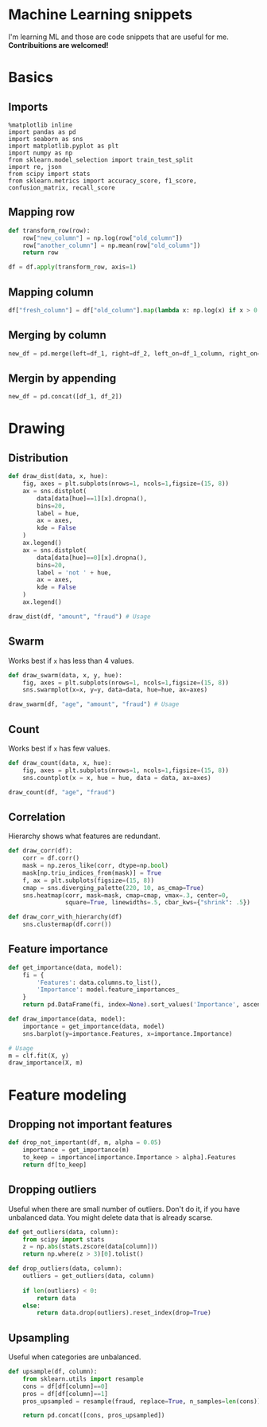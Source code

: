 # Machine Learning snippets

I'm learning ML and those are code snippets that are useful for me.
**Contribuitions are welcomed!**

# Basics

## Imports
```
%matplotlib inline
import pandas as pd
import seaborn as sns
import matplotlib.pyplot as plt
import numpy as np
from sklearn.model_selection import train_test_split
import re, json
from scipy import stats
from sklearn.metrics import accuracy_score, f1_score, confusion_matrix, recall_score
```

## Mapping row

```python
def transform_row(row):
    row["new_column"] = np.log(row["old_column"])
    row["another_column"] = np.mean(row["old_column"])
    return row

df = df.apply(transform_row, axis=1)
```

## Mapping column

```python
df["fresh_column"] = df["old_column"].map(lambda x: np.log(x) if x > 0 else 0)
```

## Merging by column

```python
new_df = pd.merge(left=df_1, right=df_2, left_on=df_1_column, right_on=df_2_column)
```

## Mergin by appending

```python
new_df = pd.concat([df_1, df_2])
```

# Drawing

## Distribution

```python
def draw_dist(data, x, hue):
    fig, axes = plt.subplots(nrows=1, ncols=1,figsize=(15, 8))
    ax = sns.distplot(
        data[data[hue]==1][x].dropna(),
        bins=20,
        label = hue,
        ax = axes,
        kde = False
    )
    ax.legend()
    ax = sns.distplot(
        data[data[hue]==0][x].dropna(), 
        bins=20, 
        label = 'not ' + hue, 
        ax = axes, 
        kde = False
    )
    ax.legend()

draw_dist(df, "amount", "fraud") # Usage
```

## Swarm

Works best if `x` has less than 4 values.

```python
def draw_swarm(data, x, y, hue):
    fig, axes = plt.subplots(nrows=1, ncols=1,figsize=(15, 8))
    sns.swarmplot(x=x, y=y, data=data, hue=hue, ax=axes)

draw_swarm(df, "age", "amount", "fraud") # Usage
```

## Count

Works best if `x` has few values.

```python
def draw_count(data, x, hue):
    fig, axes = plt.subplots(nrows=1, ncols=1,figsize=(15, 8))
    sns.countplot(x = x, hue = hue, data = data, ax=axes)

draw_count(df, "age", "fraud")
```

## Correlation

Hierarchy shows what features are redundant.

```python
def draw_corr(df):
    corr = df.corr()
    mask = np.zeros_like(corr, dtype=np.bool)
    mask[np.triu_indices_from(mask)] = True
    f, ax = plt.subplots(figsize=(15, 8))
    cmap = sns.diverging_palette(220, 10, as_cmap=True)
    sns.heatmap(corr, mask=mask, cmap=cmap, vmax=.3, center=0,
                square=True, linewidths=.5, cbar_kws={"shrink": .5})

def draw_corr_with_hierarchy(df)
    sns.clustermap(df.corr())
```

## Feature importance

```python
def get_importance(data, model):
    fi = {
        'Features': data.columns.to_list(), 
        'Importance': model.feature_importances_
    }
    return pd.DataFrame(fi, index=None).sort_values('Importance', ascending=False)

def draw_importance(data, model):
    importance = get_importance(data, model)
    sns.barplot(y=importance.Features, x=importance.Importance)

# Usage
m = clf.fit(X, y)
draw_importance(X, m)
```

# Feature modeling

## Dropping not important features

```python
def drop_not_important(df, m, alpha = 0.05)
    importance = get_importance(m)
    to_keep = importance[importance.Importance > alpha].Features
    return df[to_keep]
```

## Dropping outliers

Useful when there are small number of outliers. 
Don't do it, if you have unbalanced data.
You might delete data that is already scarse.


```python
def get_outliers(data, column):
    from scipy import stats
    z = np.abs(stats.zscore(data[column]))
    return np.where(z > 3)[0].tolist()

def drop_outliers(data, column):
    outliers = get_outliers(data, column)
    
    if len(outliers) < 0:
        return data
    else:
        return data.drop(outliers).reset_index(drop=True)
```

## Upsampling

Useful when categories are unbalanced.

```python
def upsample(df, column):
    from sklearn.utils import resample
    cons = df[df[column]==0]
    pros = df[df[column]==1]
    pros_upsampled = resample(fraud, replace=True, n_samples=len(cons))

    return pd.concat([cons, pros_upsampled])
```
